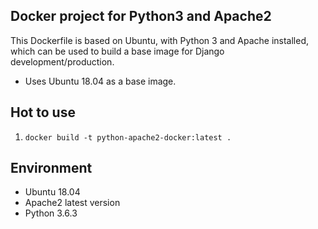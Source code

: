 ## Docker project for Python3 and Apache2

This Dockerfile is based on Ubuntu, with Python 3 and Apache installed, which can be used to build a base image for Django development/production.

* Uses Ubuntu 18.04 as a base image.

Hot to use
---
1. `docker build -t python-apache2-docker:latest .`


Environment
---
* Ubuntu 18.04
* Apache2 latest version
* Python 3.6.3